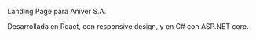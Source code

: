 Landing Page para Aniver S.A.


Desarrollada en React, con responsive design, y en C# con ASP.NET core.
